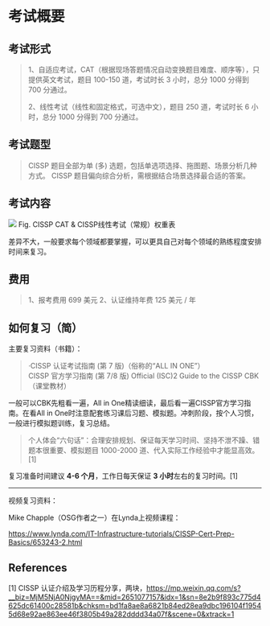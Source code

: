 # 考试概要

## 考试形式

> 1、自适应考试，CAT（根据现场答题情况自动变换题目难度、顺序等），只提供英文考试，题目 100-150 道，考试时长 3 小时，总分 1000 分得到 700 分通过。
>
> 2、线性考试（线性和固定格式，可选中文），题目 250 道，考试时长 6 小时，总分 1000 分得到 700 分通过。

## 考试题型

> CISSP 题目全部为单 (多) 选题，包括单选项选择、拖图题、场景分析几种方式。
> CISSP 题目偏向综合分析，需根据结合场景选择最合适的答案。

## 考试内容

![](https://image-host-toky.oss-cn-shanghai.aliyuncs.com/20200604145956.png)
Fig. CISSP CAT & CISSP线性考试（常规）权重表

差异不大，一般要求每个领域都要掌握，可以更具自己对每个领域的熟练程度安排时间来复习。

## 费用

> 1、报考费用 699 美元
> 2、认证维持年费 125 美元 / 年

## 如何复习（简）

主要复习资料（书籍）：
> ·CISSP 认证考试指南 (第 7 版)（俗称的“ALL IN ONE”）  
> CISSP 官方学习指南 (第 7/8 版)
> Official (ISC)2 Guide to the CISSP CBK （课堂教材）

一般可以CBK先粗看一遍，All in One精读细读，最后看一遍CISSP官方学习指南。在看All in One时注意配套练习课后习题、模拟题。冲刺阶段，按个人习惯，一般进行模拟题训练，复习总结。

> 个人体会“六句话”：合理安排规划、保证每天学习时间、坚持不泄不躁、错题本很重要、模拟题目 1000-2000 道、代入实际工作经验中才能显高效。[1]

复习准备时间建议 **4-6 个月**，工作日每天保证 **3 小时**左右的复习时间。[1]

---

视频复习资料：

Mike Chapple（OSG作者之一）在Lynda上视频课程：

https://www.lynda.com/IT-Infrastructure-tutorials/CISSP-Cert-Prep-Basics/653243-2.html


## References

[1] CISSP 认证介绍及学习历程分享，两块，https://mp.weixin.qq.com/s?__biz=MjM5NjA0NjgyMA==&mid=2651077157&idx=1&sn=8e2b9f893c775d4625dc61400c28581b&chksm=bd1fa8ae8a6821b84ed28ea9dbc196104f19545d68e92ae863ee46f3805b49a282dddd34a07f&scene=0&xtrack=1


